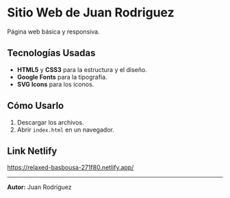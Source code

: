# Sitio Web de Juan Rodriguez

Página web básica y responsiva.

## Tecnologías Usadas

- **HTML5** y **CSS3** para la estructura y el diseño.
- **Google Fonts** para la tipografía.
- **SVG Icons** para los íconos.

## Cómo Usarlo

1. Descargar los archivos.
2. Abrir `index.html` en un navegador.

## Link Netlify
https://relaxed-basbousa-271f80.netlify.app/

---

**Autor:** Juan Rodriguez
